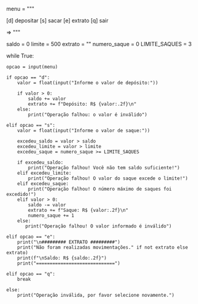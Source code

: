 menu = """

[d] depositar
[s] sacar
[e] extrato
[q] sair

=> """

saldo = 0 
limite = 500
extrato = ""
numero_saque = 0
LIMITE_SAQUES = 3

while True:

    opcao = input(menu)

    if opcao == "d":
        valor = float(input("Informe o valor de depósito:"))
      
        if valor > 0:
            saldo += valor
            extrato += f"Depósito: R$ {valor:.2f}\n" 
        else:
            print("Operação falhou: o valor é inválido")
     
    elif opcao == "s":
        valor = float(input("Informe o valor de saque:"))

        excedeu_saldo = valor > saldo
        excedeu_limite = valor > limite
        excedeu_saque = numero_saque >= LIMITE_SAQUES
    
        if excedeu_saldo:
            print("Operação falhou! Você não tem saldo suficiente!")
        elif excedeu_limite:
            print("Operação falhou! O valor do saque excede o limite!")
        elif excedeu_saque:
            print("Operação falhou! O número máximo de saques foi excedido!")
        elif valor > 0:
            saldo -= valor
            extrato += f"Saque: R$ {valor:.2f}\n"
            numero_saque += 1
        else:
           print("Operação falhou! O valor informado é inválido")

    elif opcao == "e":
        print("\n######### EXTRATO #########")
        print("Não foram realizadas movimentações." if not extrato else extrato)
        print(f"\nSaldo: R$ {saldo:.2f}")    
        print("=============================")

    elif opcao == "q":
        break

    else:
        print("Operação inválida, por favor selecione novamente.")


